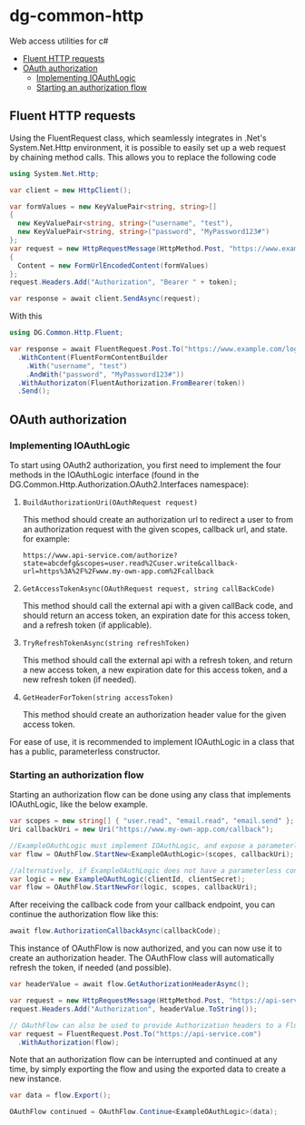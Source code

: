 # dg-common-http
 Web access utilities for c#

- [Fluent HTTP requests](#fluent-http-requests)
- [OAuth authorization](#oauth-authorization)
  * [Implementing IOAuthLogic](#implementing-ioauthlogic)
  * [Starting an authorization flow](#starting-an-authorization-flow)

## Fluent HTTP requests
Using the FluentRequest class, which seamlessly integrates in .Net's System.Net.Http environment, it is possible to easily set up a web request by chaining method calls.
This allows you to replace the following code

```cs
using System.Net.Http;

var client = new HttpClient();

var formValues = new KeyValuePair<string, string>[]
{
  new KeyValuePair<string, string>("username", "test"),
  new KeyValuePair<string, string>("password", "MyPassword123#")
};
var request = new HttpRequestMessage(HttpMethod.Post, "https://www.example.com/login")
{
  Content = new FormUrlEncodedContent(formValues)
};
request.Headers.Add("Authorization", "Bearer " + token);

var response = await client.SendAsync(request);

```
With this

```cs
using DG.Common.Http.Fluent;

var response = await FluentRequest.Post.To("https://www.example.com/login")
  .WithContent(FluentFormContentBuilder
    .With("username", "test")
    .AndWith("password", "MyPassword123#"))
  .WithAuthorizaton(FluentAuthorization.FromBearer(token))
  .Send();
```

## OAuth authorization

### Implementing IOAuthLogic
To start using OAuth2 authorization, you first need to implement the four methods in the IOAuthLogic interface (found in the DG.Common.Http.Authorization.OAuth2.Interfaces namespace):

1. `BuildAuthorizationUri(OAuthRequest request)`

   This method should create an authorization url to redirect a user to from an authorization request with the given scopes, callback url, and state.
   for example:

   ```
   https://www.api-service.com/authorize?state=abcdefg&scopes=user.read%2Cuser.write&callback-url=https%3A%2F%2Fwww.my-own-app.com%2Fcallback
   ```

2. `GetAccessTokenAsync(OAuthRequest request, string callBackCode)`
   
   This method should call the external api with a given callBack code, and should return an access token, an expiration date for this access token, and a refresh token (if applicable).

3. `TryRefreshTokenAsync(string refreshToken)`
   
   This method should call the external api with a refresh token, and return a new access token, a new expiration date for this access token, and a new refresh token (if needed).

4. `GetHeaderForToken(string accessToken)`
   
   This method should create an authorization header value for the given access token.

For ease of use, it is recommended to implement IOAuthLogic in a class that has a public, parameterless constructor.

### Starting an authorization flow
Starting an authorization flow can be done using any class that implements IOAuthLogic, like the below example.
```cs
var scopes = new string[] { "user.read", "email.read", "email.send" };
Uri callbackUri = new Uri("https://www.my-own-app.com/callback");

//ExampleOAuthLogic must implement IOAuthLogic, and expose a parameterless constructor
var flow = OAuthFlow.StartNew<ExampleOAuthLogic>(scopes, callbackUri);

//alternatively, if ExampleOAuthLogic does not have a parameterless constructor
var logic = new ExampleOAuthLogic(clientId, clientSecret);
var flow = OAuthFlow.StartNewFor(logic, scopes, callbackUri);
```

After receiving the callback code from your callback endpoint, you can continue the authorization flow like this:
```cs
await flow.AuthorizationCallbackAsync(callbackCode);
```

This instance of OAuthFlow is now authorized, and you can now use it to create an authorization header.
The OAuthFlow class will automatically refresh the token, if needed (and possible).
```cs
var headerValue = await flow.GetAuthorizationHeaderAsync();

var request = new HttpRequestMessage(HttpMethod.Post, "https://api-service.com");
request.Headers.Add("Authorization", headerValue.ToString());

// OAuthFlow can also be used to provide Authorization headers to a FluentRequest directly, like this:
var request = FluentRequest.Post.To("https://api-service.com")
  .WithAuthorization(flow);
```

Note that an authorization flow can be interrupted and continued at any time, by simply exporting the flow and using the exported data to create a new instance.
```cs
var data = flow.Export();

OAuthFlow continued = OAuthFlow.Continue<ExampleOAuthLogic>(data);
```
